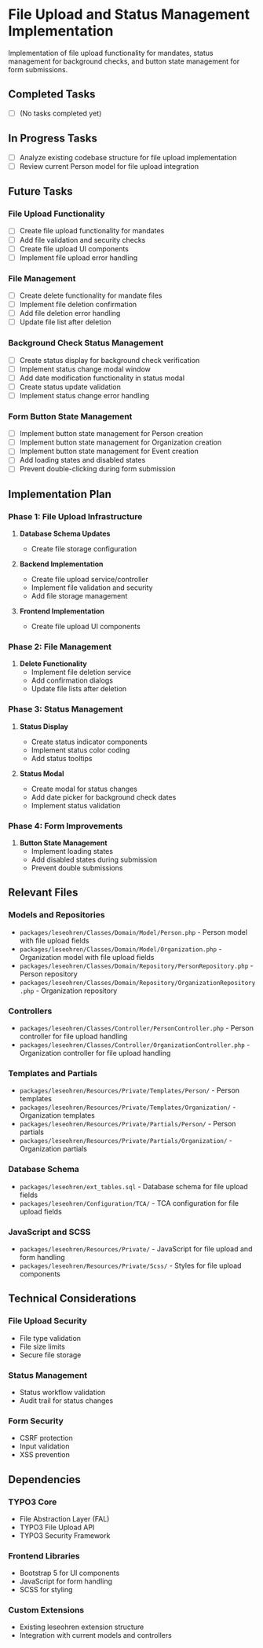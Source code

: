 # File Upload and Status Management Implementation

Implementation of file upload functionality for mandates, status management for background checks, and button state management for form submissions.

## Completed Tasks

- [ ] (No tasks completed yet)

## In Progress Tasks

- [ ] Analyze existing codebase structure for file upload implementation
- [ ] Review current Person model for file upload integration

## Future Tasks

### File Upload Functionality
- [ ] Create file upload functionality for mandates
- [ ] Add file validation and security checks
- [ ] Create file upload UI components
- [ ] Implement file upload error handling

### File Management
- [ ] Create delete functionality for mandate files
- [ ] Implement file deletion confirmation
- [ ] Add file deletion error handling
- [ ] Update file list after deletion

### Background Check Status Management
- [ ] Create status display for background check verification
- [ ] Implement status change modal window
- [ ] Add date modification functionality in status modal
- [ ] Create status update validation
- [ ] Implement status change error handling

### Form Button State Management
- [ ] Implement button state management for Person creation
- [ ] Implement button state management for Organization creation
- [ ] Implement button state management for Event creation
- [ ] Add loading states and disabled states
- [ ] Prevent double-clicking during form submission

## Implementation Plan

### Phase 1: File Upload Infrastructure
1. **Database Schema Updates**
   - Create file storage configuration

2. **Backend Implementation**
   - Create file upload service/controller
   - Implement file validation and security
   - Add file storage management

3. **Frontend Implementation**
   - Create file upload UI components

### Phase 2: File Management
1. **Delete Functionality**
   - Implement file deletion service
   - Add confirmation dialogs
   - Update file lists after deletion

### Phase 3: Status Management
1. **Status Display**
   - Create status indicator components
   - Implement status color coding
   - Add status tooltips

2. **Status Modal**
   - Create modal for status changes
   - Add date picker for background check dates
   - Implement status validation

### Phase 4: Form Improvements
1. **Button State Management**
   - Implement loading states
   - Add disabled states during submission
   - Prevent double submissions

## Relevant Files

### Models and Repositories
- `packages/leseohren/Classes/Domain/Model/Person.php` - Person model with file upload fields
- `packages/leseohren/Classes/Domain/Model/Organization.php` - Organization model with file upload fields
- `packages/leseohren/Classes/Domain/Repository/PersonRepository.php` - Person repository
- `packages/leseohren/Classes/Domain/Repository/OrganizationRepository.php` - Organization repository

### Controllers
- `packages/leseohren/Classes/Controller/PersonController.php` - Person controller for file upload handling
- `packages/leseohren/Classes/Controller/OrganizationController.php` - Organization controller for file upload handling

### Templates and Partials
- `packages/leseohren/Resources/Private/Templates/Person/` - Person templates
- `packages/leseohren/Resources/Private/Templates/Organization/` - Organization templates
- `packages/leseohren/Resources/Private/Partials/Person/` - Person partials
- `packages/leseohren/Resources/Private/Partials/Organization/` - Organization partials

### Database Schema
- `packages/leseohren/ext_tables.sql` - Database schema for file upload fields
- `packages/leseohren/Configuration/TCA/` - TCA configuration for file upload fields

### JavaScript and SCSS
- `packages/leseohren/Resources/Private/` - JavaScript for file upload and form handling
- `packages/leseohren/Resources/Private/Scss/` - Styles for file upload components

## Technical Considerations

### File Upload Security
- File type validation
- File size limits
- Secure file storage

### Status Management
- Status workflow validation
- Audit trail for status changes

### Form Security
- CSRF protection
- Input validation
- XSS prevention

## Dependencies

### TYPO3 Core
- File Abstraction Layer (FAL)
- TYPO3 File Upload API
- TYPO3 Security Framework

### Frontend Libraries
- Bootstrap 5 for UI components
- JavaScript for form handling
- SCSS for styling

### Custom Extensions
- Existing leseohren extension structure
- Integration with current models and controllers
